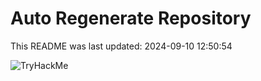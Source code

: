 # Auto Regenerate Repository

This README was last updated: 2024-09-10 12:50:54

 ![TryHackMe](https://tryhackme.com/badge/533634)